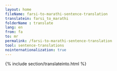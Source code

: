 ```yaml
---
layout: home
fileName: farsi-to-marathi-sentence-translation
translatein: farsi_to_marathi
folderName : translate
lang: en
from: fa
to: mr
permalink: /farsi-to-marathi-sentence-translation
tool: sentence-translations
nointernationalization: true
---
```

{% include section/translateinto.html %}

